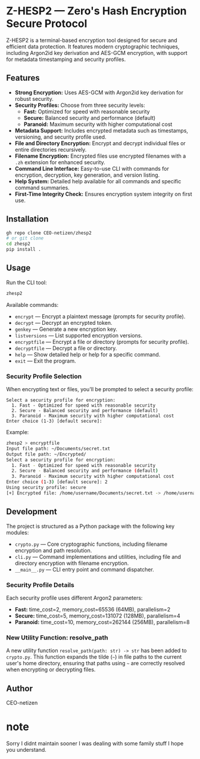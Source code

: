 # Z-HESP2 — Zero's Hash Encryption Secure Protocol

Z-HESP2 is a terminal-based encryption tool designed for secure and efficient data protection. It features modern cryptographic techniques, including Argon2id key derivation and AES-GCM encryption, with support for metadata timestamping and security profiles.

## Features

- **Strong Encryption:** Uses AES-GCM with Argon2id key derivation for robust security.
- **Security Profiles:** Choose from three security levels:
  - **Fast:** Optimized for speed with reasonable security
  - **Secure:** Balanced security and performance (default)
  - **Paranoid:** Maximum security with higher computational cost
- **Metadata Support:** Includes encrypted metadata such as timestamps, versioning, and security profile used.
- **File and Directory Encryption:** Encrypt and decrypt individual files or entire directories recursively.
- **Filename Encryption:** Encrypted files use encrypted filenames with a `.zh` extension for enhanced security.
- **Command Line Interface:** Easy-to-use CLI with commands for encryption, decryption, key generation, and version listing.
- **Help System:** Detailed help available for all commands and specific command summaries.
- **First-Time Integrity Check:** Ensures encryption system integrity on first use.

## Installation

```bash
gh repo clone CEO-netizen/zhesp2
# or git clone
cd zhesp2
pip install .
```

## Usage

Run the CLI tool:

```bash
zhesp2
```

Available commands:

- `encrypt` — Encrypt a plaintext message (prompts for security profile).
- `decrypt` — Decrypt an encrypted token.
- `genkey` — Generate a new encryption key.
- `listversions` — List supported encryption versions.
- `encryptfile` — Encrypt a file or directory (prompts for security profile).
- `decryptfile` — Decrypt a file or directory.
- `help` — Show detailed help or help for a specific command.
- `exit` — Exit the program.

### Security Profile Selection

When encrypting text or files, you'll be prompted to select a security profile:

```
Select a security profile for encryption:
  1. Fast - Optimized for speed with reasonable security
  2. Secure - Balanced security and performance (default)
  3. Paranoid - Maximum security with higher computational cost
Enter choice (1-3) [default secure]: 
```

Example:

```bash
zhesp2 > encryptfile
Input file path: ~/Documents/secret.txt
Output file path: ~/Encrypted/
Select a security profile for encryption:
  1. Fast - Optimized for speed with reasonable security
  2. Secure - Balanced security and performance (default)
  3. Paranoid - Maximum security with higher computational cost
Enter choice (1-3) [default secure]: 2
Using security profile: secure
[+] Encrypted file: /home/username/Documents/secret.txt -> /home/username/Encrypted/ENCRYPTEDFILENAME.zh
```

## Development

The project is structured as a Python package with the following key modules:

- `crypto.py` — Core cryptographic functions, including filename encryption and path resolution.
- `cli.py` — Command implementations and utilities, including file and directory encryption with filename encryption.
- `__main__.py` — CLI entry point and command dispatcher.

### Security Profile Details

Each security profile uses different Argon2 parameters:

- **Fast:** time_cost=2, memory_cost=65536 (64MB), parallelism=2
- **Secure:** time_cost=5, memory_cost=131072 (128MB), parallelism=4
- **Paranoid:** time_cost=10, memory_cost=262144 (256MB), parallelism=8

### New Utility Function: resolve_path

A new utility function `resolve_path(path: str) -> str` has been added to `crypto.py`. This function expands the tilde (`~`) in file paths to the current user's home directory, ensuring that paths using `~` are correctly resolved when encrypting or decrypting files.

## Author

CEO-netizen

# note
Sorry I didnt maintain sooner I was dealing with some family stuff I hope you understand.